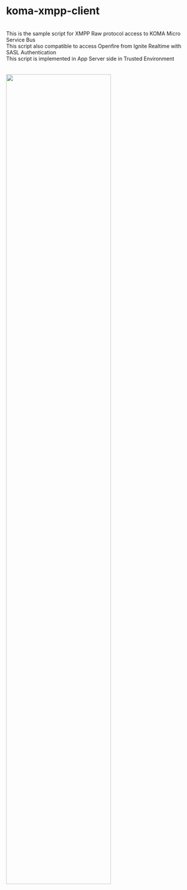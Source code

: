 # koma-xmpp-client <br>
<br>
This is the sample script for XMPP Raw protocol access to KOMA Micro Service Bus <br>
This script also compatible to access Openfire from Ignite Realtime with SASL Authentication <br>
This script is implemented in App Server side in Trusted Environment <br>
<br>
<br />
<img src="https://user-images.githubusercontent.com/15040338/84610144-d4401480-aee3-11ea-8f9f-5dc2b9737806.jpg" width="75%"></img> 
<br />
